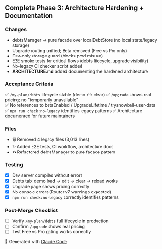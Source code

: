 ## Complete Phase 3: Architecture Hardening + Documentation

### Changes
- debtsManager → pure facade over localDebtStore (no local state/legacy storage)
- Upgrade routing unified; Beta removed (Free vs Pro only)  
- Dev-only storage guard (blocks prod misuse)
- E2E smoke tests for critical flows (debts lifecycle, upgrade visibility)
- No-legacy CI checker script added
- **ARCHITECTURE.md** added documenting the hardened architecture

### Acceptance Criteria
✅ `/my-plan/debts` lifecycle stable (demo ↔ clear)
✅ `/upgrade` shows real pricing; no "temporarily unavailable"  
✅ No references to betaEnabled / UpgradeLifetime / trysnowball-user-data
✅ `npm run check:no-legacy` identifies legacy patterns
✅ Architecture documented for future maintainers

### Files
- 🗑️ Removed 4 legacy files (3,013 lines)
- ✨ Added E2E tests, CI workflow, architecture docs
- ♻️ Refactored debtsManager to pure facade pattern

### Testing
- [x] Dev server compiles without errors
- [x] Debts tab: demo load → edit → clear → reload works
- [x] Upgrade page shows pricing correctly
- [x] No console errors (Router v7 warnings expected)
- [x] `npm run check:no-legacy` correctly identifies patterns

### Post-Merge Checklist
- [ ] Verify `/my-plan/debts` full lifecycle in production
- [ ] Confirm `/upgrade` shows real pricing
- [ ] Test Free vs Pro gating works correctly

🤖 Generated with [Claude Code](https://claude.ai/code)
